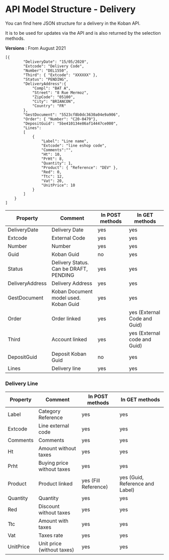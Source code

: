 # API Model Structure - Delivery

You can find here JSON structure for a delivery in the Koban API.

It is to be used for updates via the API and is also returned by the selection methods.

**Versions** : From August 2021

```
[{
    	"DeliveryDate": "15/05/2020",
    	"Extcode": "Delivery Code",
    	"Number": "DEL1550",
    	"Third": { "Extcode": "XXXXXX" },
        "Status": "PENDING",
        "DeliveryAddress":{
            "Compl": "BAT A",
            "Street": "8 Rue Mermoz",
            "ZipCode": "05100",
            "City": "BRIANCON",
            "Country": "FR"
        },
        "GestDocument": "5523cf8b0dc3630a04e9a906",
    	"Order": { "Number": "C20-0479"},
        "DepositGuid": "5be410134e86af14447ce000",
    	"Lines":
    	[
    		{
    			"Label": "Line name",
    			"Extcode": "line eshop code",
    			"Comments":"",
    			"Ht": 10,
    			"PrHt": 8,
    			"Quantity": 1,
    			"Product": { "Reference": "DEV" },
    			"Red": 0,
    			"Ttc": 12,
    			"Vat": 20,
    			"UnitPrice": 10
    		}
    	]
    }
]
```

| Property        | Comment                                | In POST methods | In GET methods               |
| --------------- | -------------------------------------- | --------------- | ---------------------------- |
| DeliveryDate    | Delivery Date                          | yes             | yes                          |
| Extcode         | External Code                          | yes             | yes                          |
| Number          | Number                                 | yes             | yes                          |
| Guid            | Koban Guid                             | no              | yes                          |
| Status          | Delivery Status. Can be DRAFT, PENDING | yes             | yes                          |
| DeliveryAddress | Delivery Address                       | yes             | yes                          |
| GestDocument    | Koban Document model used. Koban Guid  | yes             | yes                          |
| Order           | Order linked                           | yes             | yes (External Code and Guid) |
| Third           | Account linked                         | yes             | yes (External code and Guid) |
| DepositGuid     | Deposit Koban Guid                     | no              | yes                          |
| Lines           | Delivery line                          | yes             | yes                          |

### Delivery Line

| Property  | Comment                    | In POST methods      | In GET methods                  |
| --------- | -------------------------- | -------------------- | ------------------------------- |
| Label     | Category Reference         | yes                  | yes                             |
| Extcode   | Line external code         | yes                  | yes                             |
| Comments  | Comments                   | yes                  | yes                             |
| Ht        | Amount without taxes       | yes                  | yes                             |
| Prht      | Buying price without taxes | yes                  | yes                             |
| Product   | Product linked             | yes (Fill Reference) | yes (Guid, Reference and Label) |
| Quantity  | Quantity                   | yes                  | yes                             |
| Red       | Discount without taxes     | yes                  | yes                             |
| Ttc       | Amount with taxes          | yes                  | yes                             |
| Vat       | Taxes rate                 | yes                  | yes                             |
| UnitPrice | Unit price (without taxes) | yes                  | yes                             |